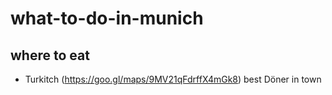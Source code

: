 # what-to-do-in-munich

## where to eat

- Turkitch (https://goo.gl/maps/9MV21qFdrffX4mGk8)
best Döner in town
